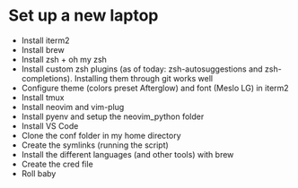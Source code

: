 # Set up a new laptop

- Install iterm2
- Install brew
- Install zsh + oh my zsh
- Install custom zsh plugins (as of today: zsh-autosuggestions and zsh-completions). Installing them through git works well
- Configure theme (colors preset Afterglow) and font (Meslo LG) in iterm2
- Install tmux
- Install neovim and vim-plug
- Install pyenv and setup the neovim_python folder
- Install VS Code
- Clone the conf folder in my home directory
- Create the symlinks (running the script)
- Install the different languages (and other tools) with brew
- Create the cred file
- Roll baby
